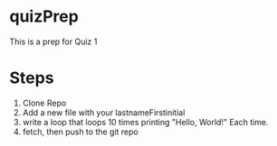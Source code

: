 # quizPrep
This is a prep for Quiz 1


# Steps
1. Clone Repo
2. Add a new file with your lastnameFirstinitial
3. write a loop that loops 10 times printing "Hello, World!" Each time.
4. fetch, then push to the git repo
